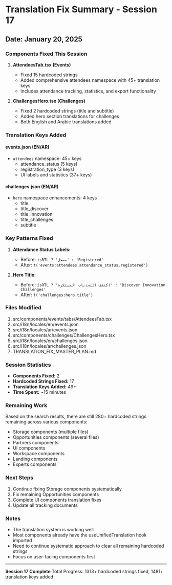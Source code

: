 # Translation Fix Summary - Session 17

## Date: January 20, 2025

### Components Fixed This Session

1. **AttendeesTab.tsx (Events)**

   - Fixed 15 hardcoded strings
   - Added comprehensive attendees namespace with 45+ translation keys
   - Includes attendance tracking, statistics, and export functionality

2. **ChallengesHero.tsx (Challenges)**
   - Fixed 2 hardcoded strings (title and subtitle)
   - Added hero section translations for challenges
   - Both English and Arabic translations added

### Translation Keys Added

#### events.json (EN/AR)

- `attendees` namespace: 45+ keys
  - attendance_status (5 keys)
  - registration_type (3 keys)
  - UI labels and statistics (37+ keys)

#### challenges.json (EN/AR)

- `hero` namespace enhancements: 4 keys
  - title
  - title_discover
  - title_innovation
  - title_challenges
  - subtitle

### Key Patterns Fixed

1. **Attendance Status Labels:**

   - Before: `isRTL ? 'مسجل' : 'Registered'`
   - After: `t('events:attendees.attendance_status.registered')`

2. **Hero Title:**
   - Before: `isRTL ? 'اكتشف التحديات المبتكرة' : 'Discover Innovation Challenges'`
   - After: `t('challenges:hero.title')`

### Files Modified

1. src/components/events/tabs/AttendeesTab.tsx
2. src/i18n/locales/en/events.json
3. src/i18n/locales/ar/events.json
4. src/components/challenges/ChallengesHero.tsx
5. src/i18n/locales/en/challenges.json
6. src/i18n/locales/ar/challenges.json
7. TRANSLATION_FIX_MASTER_PLAN.md

### Session Statistics

- **Components Fixed:** 2
- **Hardcoded Strings Fixed:** 17
- **Translation Keys Added:** 49+
- **Time Spent:** ~15 minutes

### Remaining Work

Based on the search results, there are still 280+ hardcoded strings remaining across various components:

- Storage components (multiple files)
- Opportunities components (several files)
- Partners components
- UI components
- Workspace components
- Landing components
- Experts components

### Next Steps

1. Continue fixing Storage components systematically
2. Fix remaining Opportunities components
3. Complete UI components translation fixes
4. Update all tracking documents

### Notes

- The translation system is working well
- Most components already have the useUnifiedTranslation hook imported
- Need to continue systematic approach to clear all remaining hardcoded strings
- Focus on user-facing components first

---

**Session 17 Complete**
Total Progress: 1313+ hardcoded strings fixed, 1481+ translation keys added
